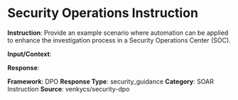 # Security Operations Instruction

**Instruction**: Provide an example scenario where automation can be applied to enhance the investigation process in a Security Operations Center (SOC).

**Input/Context**: 

**Response**: 

**Framework**: DPO
**Response Type**: security_guidance
**Category**: SOAR Instruction
**Source**: venkycs/security-dpo
